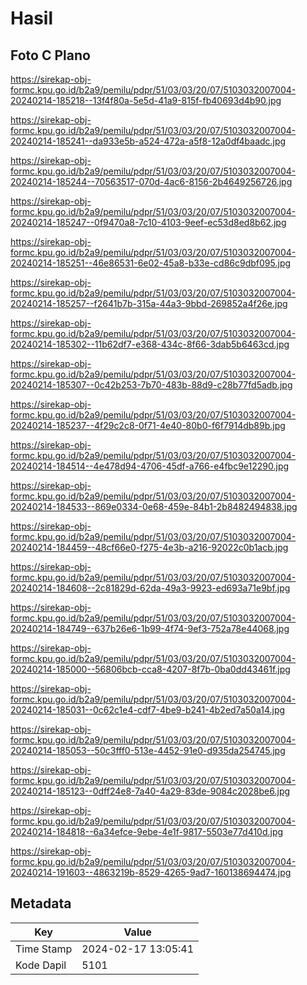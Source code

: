 # Hasil

## Foto C Plano

https://sirekap-obj-formc.kpu.go.id/b2a9/pemilu/pdpr/51/03/03/20/07/5103032007004-20240214-185218--13f4f80a-5e5d-41a9-815f-fb40693d4b90.jpg

https://sirekap-obj-formc.kpu.go.id/b2a9/pemilu/pdpr/51/03/03/20/07/5103032007004-20240214-185241--da933e5b-a524-472a-a5f8-12a0df4baadc.jpg

https://sirekap-obj-formc.kpu.go.id/b2a9/pemilu/pdpr/51/03/03/20/07/5103032007004-20240214-185244--70563517-070d-4ac6-8156-2b4649256726.jpg

https://sirekap-obj-formc.kpu.go.id/b2a9/pemilu/pdpr/51/03/03/20/07/5103032007004-20240214-185247--0f9470a8-7c10-4103-9eef-ec53d8ed8b62.jpg

https://sirekap-obj-formc.kpu.go.id/b2a9/pemilu/pdpr/51/03/03/20/07/5103032007004-20240214-185251--46e86531-6e02-45a8-b33e-cd86c9dbf095.jpg

https://sirekap-obj-formc.kpu.go.id/b2a9/pemilu/pdpr/51/03/03/20/07/5103032007004-20240214-185257--f2641b7b-315a-44a3-9bbd-269852a4f26e.jpg

https://sirekap-obj-formc.kpu.go.id/b2a9/pemilu/pdpr/51/03/03/20/07/5103032007004-20240214-185302--11b62df7-e368-434c-8f66-3dab5b6463cd.jpg

https://sirekap-obj-formc.kpu.go.id/b2a9/pemilu/pdpr/51/03/03/20/07/5103032007004-20240214-185307--0c42b253-7b70-483b-88d9-c28b77fd5adb.jpg

https://sirekap-obj-formc.kpu.go.id/b2a9/pemilu/pdpr/51/03/03/20/07/5103032007004-20240214-185237--4f29c2c8-0f71-4e40-80b0-f6f7914db89b.jpg

https://sirekap-obj-formc.kpu.go.id/b2a9/pemilu/pdpr/51/03/03/20/07/5103032007004-20240214-184514--4e478d94-4706-45df-a766-e4fbc9e12290.jpg

https://sirekap-obj-formc.kpu.go.id/b2a9/pemilu/pdpr/51/03/03/20/07/5103032007004-20240214-184533--869e0334-0e68-459e-84b1-2b8482494838.jpg

https://sirekap-obj-formc.kpu.go.id/b2a9/pemilu/pdpr/51/03/03/20/07/5103032007004-20240214-184459--48cf66e0-f275-4e3b-a216-92022c0b1acb.jpg

https://sirekap-obj-formc.kpu.go.id/b2a9/pemilu/pdpr/51/03/03/20/07/5103032007004-20240214-184608--2c81829d-62da-49a3-9923-ed693a71e9bf.jpg

https://sirekap-obj-formc.kpu.go.id/b2a9/pemilu/pdpr/51/03/03/20/07/5103032007004-20240214-184749--637b26e6-1b99-4f74-9ef3-752a78e44068.jpg

https://sirekap-obj-formc.kpu.go.id/b2a9/pemilu/pdpr/51/03/03/20/07/5103032007004-20240214-185000--56806bcb-cca8-4207-8f7b-0ba0dd43461f.jpg

https://sirekap-obj-formc.kpu.go.id/b2a9/pemilu/pdpr/51/03/03/20/07/5103032007004-20240214-185031--0c62c1e4-cdf7-4be9-b241-4b2ed7a50a14.jpg

https://sirekap-obj-formc.kpu.go.id/b2a9/pemilu/pdpr/51/03/03/20/07/5103032007004-20240214-185053--50c3fff0-513e-4452-91e0-d935da254745.jpg

https://sirekap-obj-formc.kpu.go.id/b2a9/pemilu/pdpr/51/03/03/20/07/5103032007004-20240214-185123--0dff24e8-7a40-4a29-83de-9084c2028be6.jpg

https://sirekap-obj-formc.kpu.go.id/b2a9/pemilu/pdpr/51/03/03/20/07/5103032007004-20240214-184818--6a34efce-9ebe-4e1f-9817-5503e77d410d.jpg

https://sirekap-obj-formc.kpu.go.id/b2a9/pemilu/pdpr/51/03/03/20/07/5103032007004-20240214-191603--4863219b-8529-4265-9ad7-160138694474.jpg


## Metadata

| Key        | Value               |
| ---------- | ------------------- |
| Time Stamp | 2024-02-17 13:05:41 |
| Kode Dapil | 5101                |



